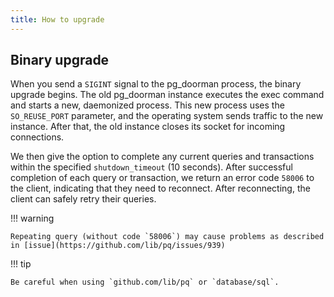 ```yaml
---
title: How to upgrade
---
```


## Binary upgrade

When you send a `SIGINT` signal to the pg_doorman process, the binary upgrade begins.
The old pg_doorman instance executes the exec command and starts a new, daemonized process.
This new process uses the `SO_REUSE_PORT` parameter, and the operating system sends traffic to the new instance.
After that, the old instance closes its socket for incoming connections.

We then give the option to complete any current queries and transactions within the specified `shutdown_timeout` (10 seconds).
After successful completion of each query or transaction, we return an error code `58006` to the client, indicating that they need to reconnect.
After reconnecting, the client can safely retry their queries.

!!! warning

    Repeating query (without code `58006`) may cause problems as described in [issue](https://github.com/lib/pq/issues/939)

!!! tip

    Be careful when using `github.com/lib/pq` or `database/sql`.